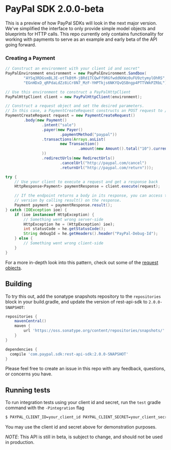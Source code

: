 # PayPal SDK 2.0.0-beta

This is a preview of how PayPal SDKs will look in the next major version. We've simplified the interface to only provide
simple model objects and blueprints for HTTP calls. This repo currently only contains functionality for working with payments
to serve as an example and early beta of the API going forward.

### Creating a Payment

```java
// Construct an environment with your client id and secret"
PayPalEnvironment environment = new PayPalEnvironment.Sandbox(
        "AYSq3RDGsmBLJE-otTkBtM-jBRd1TCQwFf9RGfwddNXWz0uFU9ztymylOhRS",
        "EGnHDxD_qRPdaLdZz8iCr8N7_MzF-YHPTkjs6NKYQvQSBngp4PTTVWkPZRbL");

// Use this environment to construct a PayPalHttpClient
PayPalHttpClient client = new PayPalHttpClient(environment);

// Construct a request object and set the desired parameters.
// In this case, a PaymentCreateRequest constructs an POST request to /v1/payments
PaymentCreateRequest request = new PaymentCreateRequest()
        .body(new Payment()
                .intent("sale")
                .payer(new Payer()
                        .paymentMethod("paypal"))
                .transactions(Arrays.asList(
                        new Transaction()
                                .amount(new Amount().total("10").currency("USD"))
                ))
                .redirectUrls(new RedirectUrls()
                        .cancelUrl("http://paypal.com/cancel")
                        .returnUrl("http://paypal.com/return")));

try {
    // Use your client to execute a request and get a response back
    HttpResponse<Payment> paymentResponse = client.execute(request);

    // If the endpoint returns a body in its response, you can access the deserialized 
    // version by calling result() on the response.
    Payment payment = paymentResponse.result();
} catch (IOException ioe) {
    if (ioe instanceof HttpException) {
        // Something went wrong server-side
        HttpException he = (HttpException) ioe);
        int statusCode = he.getStatusCode();
        String debugId = he.getHeaders().header("PayPal-Debug-Id");
    } else {
        // Something went wrong client-side
    }
}
```

For a more in-depth look into this pattern, check out some of the [request objects](https://github.com/paypal/PayPal-Java-SDK/tree/2.0-generated-example/paypal-sdk/src/main/java/com/paypal/sdk/payments/request).

## Building

To try this out, add the sonatype snapshots repository to the `repositories` block in your build.gradle, and update the version of rest-api-sdk to `2.0.0-SNAPSHOT`:
```groovy
repositories {
    mavenCentral()
    maven {
        url 'https://oss.sonatype.org/content/repositories/snapshots/'
    }
}

dependencies {
  compile 'com.paypal.sdk:rest-api-sdk:2.0.0-SNAPSHOT'
}
```

Please feel free to create an issue in this repo with any feedback, questions, or concerns you have.

## Running tests

To run integration tests using your client id and secret, run the `test` gradle command with the `-Pintegration` flag
```sh
$ PAYPAL_CLIENT_ID=your_client_id PAYPAL_CLIENT_SECRET=your_client_secret ./gradlew clean test -Pintegration
```

You may use the client id and secret above for demonstration purposes.


*NOTE*: This API is still in beta, is subject to change, and should not be used in production.
